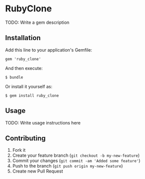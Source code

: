 # RubyClone

TODO: Write a gem description

## Installation

Add this line to your application's Gemfile:

    gem 'ruby_clone'

And then execute:

    $ bundle

Or install it yourself as:

    $ gem install ruby_clone

## Usage

TODO: Write usage instructions here

## Contributing

1. Fork it
2. Create your feature branch (`git checkout -b my-new-feature`)
3. Commit your changes (`git commit -am 'Added some feature'`)
4. Push to the branch (`git push origin my-new-feature`)
5. Create new Pull Request
